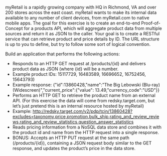 myRetail is a rapidly growing company with HQ in Richmond, VA and over 200 stores across the east coast. myRetail wants to make its internal data available to any number of client devices, from myRetail.com to native mobile apps. 
The goal for this exercise is to create an end-to-end Proof-of-Concept for a products API, which will aggregate product data from multiple sources and return it as JSON to the caller. 
Your goal is to create a RESTful service that can retrieve product and price details by ID. The URL structure is up to you to define, but try to follow some sort of logical convention.

Build an application that performs the following actions: 
* Responds to an HTTP GET request at /products/{id} and delivers product data as JSON (where {id} will be a number. 
* Example product IDs: 15117729, 16483589, 16696652, 16752456, 15643793) 
* Example response: {"id":13860428,"name":"The Big Lebowski (Blu-ray) (Widescreen)","current_price":{"value": 13.49,"currency_code":"USD"}}
* Performs an HTTP GET to retrieve the product name from an external API. (For this exercise the data will come from redsky.target.com, but let’s just pretend this is an internal resource hosted by myRetail)  
* Example: http://redsky.target.com/v2/pdp/tcin/13860428?excludes=taxonomy,price,promotion,bulk_ship,rating_and_review_reviews,rating_and_review_statistics,question_answer_statistics
* Reads pricing information from a NoSQL data store and combines it with the product id and name from the HTTP request into a single response.  
* BONUS: Accepts an HTTP PUT request at the same path (/products/{id}), containing a JSON request body similar to the GET response, and updates the product’s price in the data store. 